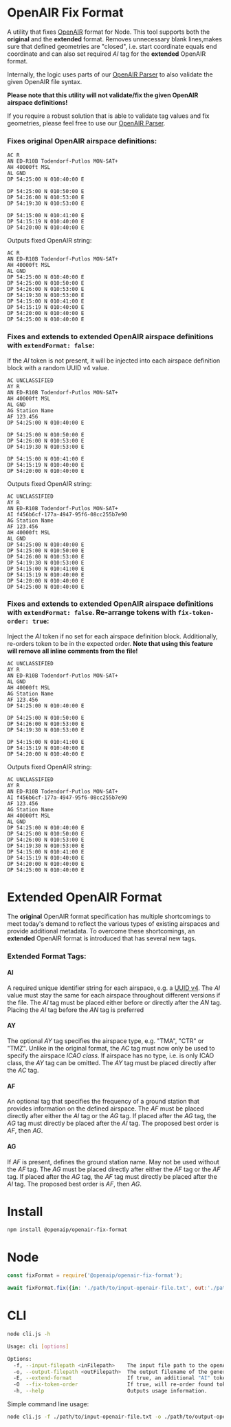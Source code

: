 # OpenAIR Fix Format

A utility that fixes [OpenAIR](http://www.winpilot.com/usersguide/userairspace.asp) format for Node. This tool
supports both the **original** and the **extended** format.
Removes unnecessary blank lines,makes sure that defined geometries are "closed", i.e. start coordinate equals end coordinate and can
also set required _AI_ tag for the **extended** OpenAIR format.

Internally, the logic uses parts of our [OpenAIR Parser](https://github.com/openAIP/openaip-openair-parser) to also validate the
given OpenAIR file syntax.

**Please note that this utility will not validate/fix the given OpenAIR airspace definitions!**

If you require a robust solution that is able to validate tag values and fix geometries, please feel free to use our [OpenAIR Parser](https://github.com/openAIP/openaip-openair-parser).

### Fixes **original OpenAIR** airspace definitions:

```text
AC R
AN ED-R10B Todendorf-Putlos MON-SAT+
AH 40000ft MSL
AL GND
DP 54:25:00 N 010:40:00 E

DP 54:25:00 N 010:50:00 E
DP 54:26:00 N 010:53:00 E
DP 54:19:30 N 010:53:00 E

DP 54:15:00 N 010:41:00 E
DP 54:15:19 N 010:40:00 E
DP 54:20:00 N 010:40:00 E
```

Outputs fixed OpenAIR string:

```text
AC R
AN ED-R10B Todendorf-Putlos MON-SAT+
AH 40000ft MSL
AL GND
DP 54:25:00 N 010:40:00 E
DP 54:25:00 N 010:50:00 E
DP 54:26:00 N 010:53:00 E
DP 54:19:30 N 010:53:00 E
DP 54:15:00 N 010:41:00 E
DP 54:15:19 N 010:40:00 E
DP 54:20:00 N 010:40:00 E
DP 54:25:00 N 010:40:00 E
```

### Fixes and extends to **extended OpenAIR** airspace definitions with `extendFormat: false`:

If the _AI_ token is not present, it will be injected into each airspace definition block with a random UUID v4 value.

```text
AC UNCLASSIFIED
AY R
AN ED-R10B Todendorf-Putlos MON-SAT+
AH 40000ft MSL
AL GND
AG Station Name
AF 123.456
DP 54:25:00 N 010:40:00 E

DP 54:25:00 N 010:50:00 E
DP 54:26:00 N 010:53:00 E
DP 54:19:30 N 010:53:00 E

DP 54:15:00 N 010:41:00 E
DP 54:15:19 N 010:40:00 E
DP 54:20:00 N 010:40:00 E
```

Outputs fixed OpenAIR string:

```text
AC UNCLASSIFIED
AY R
AN ED-R10B Todendorf-Putlos MON-SAT+
AI f456b6cf-177a-4947-95f6-08cc255b7e90
AG Station Name
AF 123.456
AH 40000ft MSL
AL GND
DP 54:25:00 N 010:40:00 E
DP 54:25:00 N 010:50:00 E
DP 54:26:00 N 010:53:00 E
DP 54:19:30 N 010:53:00 E
DP 54:15:00 N 010:41:00 E
DP 54:15:19 N 010:40:00 E
DP 54:20:00 N 010:40:00 E
DP 54:25:00 N 010:40:00 E
```

### Fixes and extends to **extended OpenAIR** airspace definitions with `extendFormat: false`. Re-arrange tokens with `fix-token-order: true`:

Inject the _AI_ token if no set for each airspace definition block. Additionally, re-orders token to be in the expected order.
**Note that using this feature will remove all inline comments from the file!**

```text
AC UNCLASSIFIED
AY R
AN ED-R10B Todendorf-Putlos MON-SAT+
AL GND
AH 40000ft MSL
AG Station Name
AF 123.456
DP 54:25:00 N 010:40:00 E

DP 54:25:00 N 010:50:00 E
DP 54:26:00 N 010:53:00 E
DP 54:19:30 N 010:53:00 E

DP 54:15:00 N 010:41:00 E
DP 54:15:19 N 010:40:00 E
DP 54:20:00 N 010:40:00 E
```

Outputs fixed OpenAIR string:

```text
AC UNCLASSIFIED
AY R
AN ED-R10B Todendorf-Putlos MON-SAT+
AI f456b6cf-177a-4947-95f6-08cc255b7e90
AF 123.456
AG Station Name
AH 40000ft MSL
AL GND
DP 54:25:00 N 010:40:00 E
DP 54:25:00 N 010:50:00 E
DP 54:26:00 N 010:53:00 E
DP 54:19:30 N 010:53:00 E
DP 54:15:00 N 010:41:00 E
DP 54:15:19 N 010:40:00 E
DP 54:20:00 N 010:40:00 E
DP 54:25:00 N 010:40:00 E
```

Extended OpenAIR Format
=
The **original** OpenAIR format specification has multiple shortcomings to meet today's demand to reflect the various types of existing airspaces
and provide additional metadata. To overcome these shortcomings, an **extended** OpenAIR format is introduced that has several new tags.

### Extended Format Tags:

#### AI
A required unique identifier string for each airspace, e.g. a [UUID v4](https://en.wikipedia.org/wiki/Universally_unique_identifier). The _AI_ value must stay the same for each airspace throughout different versions if the file. The _AI_ tag must be placed either before or directly after the _AN_ tag. Placing the _AI_ tag before the _AN_ tag is preferred
#### AY
The optional _AY_ tag specifies the airspace type, e.g. "TMA", "CTR" or "TMZ". Unlike in the original format, the _AC_ tag must now only be used to specify the airspace _ICAO class_. If airspace has no type, i.e. is only ICAO class, the _AY_ tag can be omitted. The _AY_ tag must be placed directly after the _AC_ tag.
#### AF
An optional tag that specifies the frequency of a ground station that provides information on the defined airspace. The _AF_ must be placed directly after either the _AI_ tag or the _AG_ tag. If placed after the _AG_ tag, the _AG_ tag must directly be placed after the _AI_ tag. The proposed best order is _AF_, then _AG_.
#### AG
If _AF_ is present, defines the ground station name. May not be used without the _AF_ tag. The _AG_ must be placed directly after either the _AF_ tag or the _AF_ tag. If placed after the _AG_ tag, the _AF_ tag must directly be placed after the _AI_ tag. The proposed best order is _AF_, then _AG_.

Install
=
```shell
npm install @openaip/openair-fix-format
```

Node
=

```javascript
const fixFormat = require('@openaip/openair-fix-format');

await fixFormat.fix({in: './path/to/input-openair-file.txt', out:'./path/to/output-openair-file.txt'});
```

CLI
=

```bash
node cli.js -h

Usage: cli [options]

Options:
  -f, --input-filepath <inFilepath>    The input file path to the openAIR file.
  -o, --output-filepath <outFilepath>  The output filename of the generated fixed OpenAIR file.
  -E, --extend-format                  If true, an additional "AI" token with a unique identifier is injected into each airspace block so that the file is compatible with the extended OpenAIR format. Defaults to "false".
  -O  --fix-token-order                If true, will re-order found tokens and put them into the expected order. Note that this will remove all inline comments from the airspace definition blocks! Defaults to "false".
  -h, --help                           Outputs usage information.
```

Simple command line usage:

```bash
node cli.js -f ./path/to/input-openair-file.txt -o ./path/to/output-openair-file.txt
```
